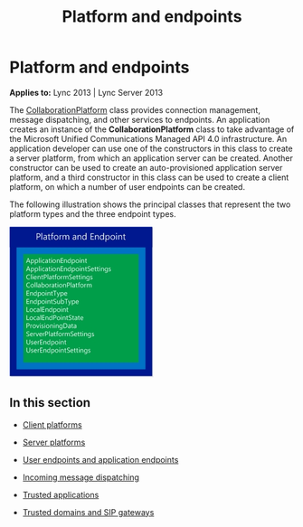 ﻿---
title: Platform and endpoints
TOCTitle: Platform and endpoints
ms:assetid: de5868bc-9ac7-4f88-b700-a2efce8d531e
ms:mtpsurl: https://msdn.microsoft.com/en-us/library/Dn466045(v=office.15)
ms:contentKeyID: 57103038
ms.date: 07/25/2014
mtps_version: v=office.15
---

# Platform and endpoints


**Applies to:** Lync 2013 | Lync Server 2013

The [CollaborationPlatform](https://msdn.microsoft.com/en-us/library/hh385176\(v=office.15\)) class provides connection management, message dispatching, and other services to endpoints. An application creates an instance of the **CollaborationPlatform** class to take advantage of the Microsoft Unified Communications Managed API 4.0 infrastructure. An application developer can use one of the constructors in this class to create a server platform, from which an application server can be created. Another constructor can be used to create an auto-provisioned application server platform, and a third constructor in this class can be used to create a client platform, on which a number of user endpoints can be created.

The following illustration shows the principal classes that represent the two platform types and the three endpoint types.

![UCMA platform and endpoint classes](images/Dn466045.UCMA-Platform-Endpoint(Office.15).jpg "UCMA platform and endpoint classes")

## In this section

  - [Client platforms](client-platforms.md)

  - [Server platforms](server-platforms.md)

  - [User endpoints and application endpoints](user-endpoints-and-application-endpoints.md)

  - [Incoming message dispatching](incoming-message-dispatching.md)

  - [Trusted applications](trusted-applications.md)

  - [Trusted domains and SIP gateways](trusted-domains-and-sip-gateways.md)


